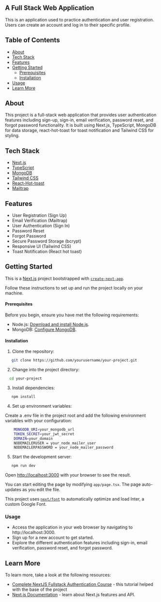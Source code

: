 ## A Full Stack Web Application

This is an application used to practice authentication and user registration. Users can create an account and log in to their specific profile.

## Table of Contents

- [About](#about)
- [Tech Stack](#tech-stack)
- [Features](#features)
- [Getting Started](#getting-started)
  - [Prerequisites](#prerequisites)
  - [Installation](#installation)
- [Usage](#usage)
- [Learn More](#learn-more)

## About

This project is a full-stack web application that provides user authentication features including sign-up, sign-in, email verification, password reset, and forgot password functionality. It is built using Next.js, TypeScript, MongoDB for data storage, react-hot-toast for toast notification and Tailwind CSS for styling.

## Tech Stack

- [Next.js](https://nextjs.org/)
- [TypeScript](https://www.typescriptlang.org/)
- [MongoDB](https://www.mongodb.com/)
- [Tailwind CSS](https://tailwindcss.com/)
- [React-Hot-toast](https://react-hot-toast.com/)
- [Mailtrap](https://mailtrap.io/)

## Features

- User Registration (Sign Up)
- Email Verification (Mailtrap)
- User Authentication (Sign In)
- Password Reset
- Forgot Password
- Secure Password Storage (bcrypt)
- Responsive UI (Tailwind CSS)
- Toast Notification (React hot toast)


## Getting Started

This is a [Next.js](https://nextjs.org/) project bootstrapped with [`create-next-app`](https://github.com/vercel/next.js/tree/canary/packages/create-next-app).

Follow these instructions to set up and run the project locally on your machine.

#### Prerequisites

Before you begin, ensure you have met the following requirements:

- Node.js: [Download and install Node.js](https://nodejs.org/).
- MongoDB: [Configure MongoDB](https://docs.mongodb.com/manual/installation/).

#### Installation

1. Clone the repository:

```bash
   git clone https://github.com/yourusername/your-project.git
```

2. Change into the project directory:

```bash
  cd your-project
```

3. Install dependencies:

```bash
   npm install
```

4. Set up environment variables:

Create a .env file in the project root and add the following environment variables with your configuration:

```bash
    MONGODB_URI=your_mongodb_url
    TOKEN_SECRET=your_jwt_secret
    DOMAIN=your_domain
    NODEMAILERUSER = your_node_mailer_user
    NODEMAILERPASSWORD = your_node_mailer_password
```

5. Start the development server:

```bash
   npm run dev
```

Open [http://localhost:3000](http://localhost:3000) with your browser to see the result.

You can start editing the page by modifying `app/page.tsx`. The page auto-updates as you edit the file.

This project uses [`next/font`](https://nextjs.org/docs/basic-features/font-optimization) to automatically optimize and load Inter, a custom Google Font.

### Usage

- Access the application in your web browser by navigating to http://localhost:3000.
- Sign up for a new account to get started.
- Explore the different authentication features including sign-in, email verification, password reset, and forgot password.

## Learn More

To learn more, take a look at the following resources:

- [Complete NextJS Fullstack Authentication Course](https://www.youtube.com/watch?v=eaQc7vbV4po&t=13417s&ab_channel=HiteshChoudhary) - this tutorial helped with the base of the project
- [Next.js Documentation](https://nextjs.org/docs) - learn about Next.js features and API.
